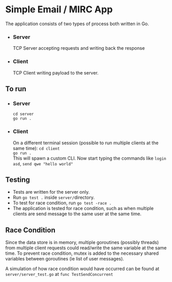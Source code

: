 # Simple Email / MIRC App
The application consists of two types of process both written in Go.
- ### Server
	TCP Server accepting requests and writing back the response
- ### Client
	TCP Client writing payload to the server.

## To run
- ### Server
	`cd server`
	\
	`go run .`
- ### Client
	On a different terminal session (possible to run multiple clients at the same time):
	`cd client`
	\
	`go run .`
	\
	This will spawn a custom CLI. Now start typing the commands like `login asd`, `send qwe "hello world"`

## Testing
- Tests are written for the server only.
- Run `go test .` inside `server/`directory.
- To test for race condition, run `go test -race .`
- The application is tested for race condition, such as when multiple clients are send message to the same user at the same time.

## Race Condition
Since the data store is in memory, multiple goroutines (possibly threads) from multiple client requests could read/write the same variable at the same time. To prevent race condition, mutex is added to the necessary shared variables between goroutines (ie list of user messages).

A simulation of how race condition would have occurred can be found at `server/server_test.go` at `func TestSendConcurrent`
